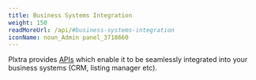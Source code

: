 ```yaml
---
title: Business Systems Integration
weight: 150
readMoreUrl: /api/#business-systems-integration
iconName: noun_Admin panel_3718660
---
```


Plxtra provides [APIs](/api/#business-systems-integration) which enable it to be seamlessly integrated into your business systems (CRM, listing manager etc).
